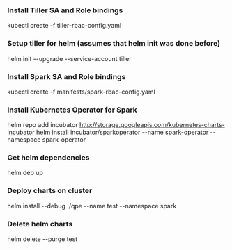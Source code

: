 ### Install Tiller SA and Role bindings
kubectl create -f tiller-rbac-config.yaml

### Setup tiller for helm (assumes that helm init was done before)
helm init --upgrade --service-account tiller

### Install Spark SA and Role bindings
kubectl create -f manifests/spark-rbac-config.yaml

### Install Kubernetes Operator for Spark
helm repo add incubator http://storage.googleapis.com/kubernetes-charts-incubator
helm install incubator/sparkoperator --name spark-operator --namespace spark-operator

### Get helm dependencies
helm dep up

### Deploy charts on cluster
helm install --debug ./qpe --name test --namespace spark

### Delete helm charts
helm delete --purge test
